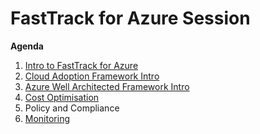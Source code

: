 # FastTrack for Azure Session

**Agenda**
1. [Intro to FastTrack for Azure](./introfta.md)
1. [Cloud Adoption Framework Intro](./introcaf.md)
1. [Azure Well Architected Framework Intro](./introwaf.md)
2. [Cost Optimisation](https://github.com/Azure/fta-cost-management)
2. Policy and Compliance
2. [Monitoring](https://github.com/kaspanitz/mon)

